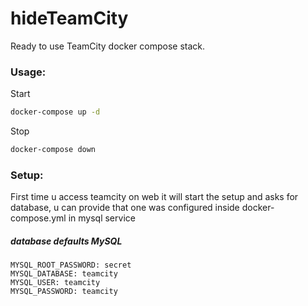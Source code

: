 # hideTeamCity

Ready to use TeamCity docker compose stack.

### Usage:
Start
```sh
docker-compose up -d
```

Stop
```sh
docker-compose down
```

### Setup:
First time u access teamcity on web it will start the setup and asks for database, u can provide that one was configured inside docker-compose.yml in mysql service
##### database defaults MySQL
```
MYSQL_ROOT_PASSWORD: secret
MYSQL_DATABASE: teamcity
MYSQL_USER: teamcity
MYSQL_PASSWORD: teamcity
```